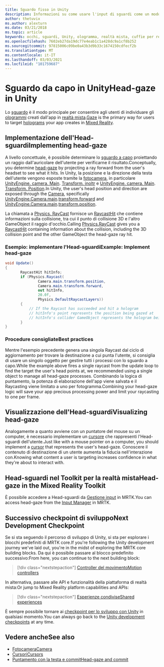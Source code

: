 ```yaml
---
title: Sguardo fisso in Unity
description: Informazioni su come usare l'input di sguardi come un modo principale per consentire agli utenti di individuare gli ologrammi creati dall'app in realtà mista.
author: thetuvix
ms.author: alexturn
ms.date: 03/21/2018
ms.topic: article
keywords: occhi, sguardi, Unity, ologramma, realtà mista, cuffie per realtà mista, auricolare di realtà mista, auricolare di realtà virtuale, MRTK, Toolkit di realtà mista
ms.openlocfilehash: 7602eb27da19dc77e4eab1c1a428dc9a1cf8b252
ms.sourcegitcommit: 97815006c09be0a43b3d9b33c1674150cdfecf2b
ms.translationtype: MT
ms.contentlocale: it-IT
ms.lasthandoff: 03/03/2021
ms.locfileid: "101759687"
---
```

# <a name="head-gaze-in-unity"></a><span data-ttu-id="6e35c-104">Sguardo da capo in Unity</span><span class="sxs-lookup"><span data-stu-id="6e35c-104">Head-gaze in Unity</span></span>

<span data-ttu-id="6e35c-105">Lo [sguardo](../../design/gaze-and-commit.md) è il modo principale per consentire agli utenti di individuare gli [ologrammi](../../discover/hologram.md) creati dall'app in [realtà mista](../../discover/mixed-reality.md).</span><span class="sxs-lookup"><span data-stu-id="6e35c-105">[Gaze](../../design/gaze-and-commit.md) is the primary way for users to target [holograms](../../discover/hologram.md) your app creates in [Mixed Reality](../../discover/mixed-reality.md).</span></span>

## <a name="implementing-head-gaze"></a><span data-ttu-id="6e35c-106">Implementazione dell'Head-sguardi</span><span class="sxs-lookup"><span data-stu-id="6e35c-106">Implementing head-gaze</span></span>

<span data-ttu-id="6e35c-107">A livello concettuale, è possibile determinare lo [sguardo a capo](../../design/gaze-and-commit.md) proiettando un raggio dall'auricolare dell'utente per verificarne il risultato.</span><span class="sxs-lookup"><span data-stu-id="6e35c-107">Conceptually, you determine [head-gaze](../../design/gaze-and-commit.md) by projecting a ray forward from the user's headset to see what it hits.</span></span> <span data-ttu-id="6e35c-108">In Unity, la posizione e la direzione della testa dell'utente vengono esposte tramite la [fotocamera](camera-in-unity.md), in particolare [UnityEngine. camera. Main](https://docs.unity3d.com/ScriptReference/Camera-main.html). [Transform. inoltr](https://docs.unity3d.com/ScriptReference/Transform-forward.html) e [UnityEngine. camera. Main](https://docs.unity3d.com/ScriptReference/Camera-main.html). [Transform. Position](https://docs.unity3d.com/ScriptReference/Transform-position.html).</span><span class="sxs-lookup"><span data-stu-id="6e35c-108">In Unity, the user's head position and direction are exposed through the [Camera](camera-in-unity.md), specifically [UnityEngine.Camera.main](https://docs.unity3d.com/ScriptReference/Camera-main.html).[transform.forward](https://docs.unity3d.com/ScriptReference/Transform-forward.html) and [UnityEngine.Camera.main](https://docs.unity3d.com/ScriptReference/Camera-main.html).[transform.position](https://docs.unity3d.com/ScriptReference/Transform-position.html).</span></span>

<span data-ttu-id="6e35c-109">La chiamata a [Physics. RayCast](https://docs.unity3d.com/ScriptReference/Physics.Raycast.html) fornisce un [RaycastHit](https://docs.unity3d.com/ScriptReference/RaycastHit.html) che contiene informazioni sulla collisione, tra cui il punto di collisione 3D e l'altro GameObject il raggio d'occhio.</span><span class="sxs-lookup"><span data-stu-id="6e35c-109">Calling [Physics.RayCast](https://docs.unity3d.com/ScriptReference/Physics.Raycast.html) gives you a [RaycastHit](https://docs.unity3d.com/ScriptReference/RaycastHit.html) containing information about the collision, including the 3D collision point and the other GameObject the head-gaze ray hit.</span></span>

### <a name="example-implement-head-gaze"></a><span data-ttu-id="6e35c-110">Esempio: implementare l'Head-sguardi</span><span class="sxs-lookup"><span data-stu-id="6e35c-110">Example: Implement head-gaze</span></span>

```cs
void Update()
{
       RaycastHit hitInfo;
       if (Physics.Raycast(
               Camera.main.transform.position,
               Camera.main.transform.forward,
               out hitInfo,
               20.0f,
               Physics.DefaultRaycastLayers))
       {
           // If the Raycast has succeeded and hit a hologram
           // hitInfo's point represents the position being gazed at
           // hitInfo's collider GameObject represents the hologram being gazed at
       }
}
```

### <a name="best-practices"></a><span data-ttu-id="6e35c-111">Procedure consigliate</span><span class="sxs-lookup"><span data-stu-id="6e35c-111">Best practices</span></span>

<span data-ttu-id="6e35c-112">Mentre l'esempio precedente genera una singola Raycast dal ciclo di aggiornamento per trovare la destinazione a cui punta l'utente, si consiglia di usare un singolo oggetto per gestire tutti i processi con lo sguardo a capo.</span><span class="sxs-lookup"><span data-stu-id="6e35c-112">While the example above fires a single raycast from the update loop to find the target the user's head points at, we recommended using a single object to manage all head-gaze processes.</span></span> <span data-ttu-id="6e35c-113">Combinando la logica di puntamento, la potenza di elaborazione dell'app viene salvata e il Raycasting viene limitato a uno per fotogramma.</span><span class="sxs-lookup"><span data-stu-id="6e35c-113">Combining your head-gaze logic will save your app precious processing power and limit your raycasting to one per frame.</span></span>

## <a name="visualizing-head-gaze"></a><span data-ttu-id="6e35c-114">Visualizzazione dell'Head-sguardi</span><span class="sxs-lookup"><span data-stu-id="6e35c-114">Visualizing head-gaze</span></span>

<span data-ttu-id="6e35c-115">Analogamente a quanto avviene con un puntatore del mouse su un computer, è necessario implementare un [cursore](../../design/cursors.md) che rappresenti l'Head-sguardi dell'utente.</span><span class="sxs-lookup"><span data-stu-id="6e35c-115">Just like with a mouse pointer on a computer, you should implement a [cursor](../../design/cursors.md) that represents the user's head-gaze.</span></span> <span data-ttu-id="6e35c-116">Conoscere il contenuto di destinazione di un utente aumenta la fiducia nell'interazione con.</span><span class="sxs-lookup"><span data-stu-id="6e35c-116">Knowing what content a user is targeting increases confidence in what they're about to interact with.</span></span>

## <a name="head-gaze-in-the-mixed-reality-toolkit"></a><span data-ttu-id="6e35c-117">Head-sguardi nel Toolkit per la realtà mista</span><span class="sxs-lookup"><span data-stu-id="6e35c-117">Head-gaze in the Mixed Reality Toolkit</span></span> 
<span data-ttu-id="6e35c-118">È possibile accedere a Head-sguardi da [Gestione input](https://docs.microsoft.com/windows/mixed-reality/mrtk-docs/features/input/overview.md) in MRTK.</span><span class="sxs-lookup"><span data-stu-id="6e35c-118">You can access head-gaze from the [Input Manager](https://docs.microsoft.com/windows/mixed-reality/mrtk-docs/features/input/overview.md) in MRTK.</span></span>

## <a name="next-development-checkpoint"></a><span data-ttu-id="6e35c-119">Successivo checkpoint di sviluppo</span><span class="sxs-lookup"><span data-stu-id="6e35c-119">Next Development Checkpoint</span></span>

<span data-ttu-id="6e35c-120">Se si sta seguendo il percorso di sviluppo di Unity, si sta per esplorare i blocchi predefiniti di MRTK core.</span><span class="sxs-lookup"><span data-stu-id="6e35c-120">If you're following the Unity development journey we've laid out, you're in the midst of exploring the MRTK core building blocks.</span></span> <span data-ttu-id="6e35c-121">Da qui è possibile passare al blocco predefinito successivo:</span><span class="sxs-lookup"><span data-stu-id="6e35c-121">From here, you can continue to the next building block:</span></span>

> [!div class="nextstepaction"]
> [<span data-ttu-id="6e35c-122">Controller del movimento</span><span class="sxs-lookup"><span data-stu-id="6e35c-122">Motion controllers</span></span>](motion-controllers-in-unity.md)

<span data-ttu-id="6e35c-123">In alternativa, passare alle API e funzionalità della piattaforma di realtà mista:</span><span class="sxs-lookup"><span data-stu-id="6e35c-123">Or jump to Mixed Reality platform capabilities and APIs:</span></span>

> [!div class="nextstepaction"]
> [<span data-ttu-id="6e35c-124">Esperienze condivise</span><span class="sxs-lookup"><span data-stu-id="6e35c-124">Shared experiences</span></span>](shared-experiences-in-unity.md)

<span data-ttu-id="6e35c-125">È sempre possibile tornare ai [checkpoint per lo sviluppo con Unity](unity-development-overview.md#2-core-building-blocks) in qualsiasi momento.</span><span class="sxs-lookup"><span data-stu-id="6e35c-125">You can always go back to the [Unity development checkpoints](unity-development-overview.md#2-core-building-blocks) at any time.</span></span>

## <a name="see-also"></a><span data-ttu-id="6e35c-126">Vedere anche</span><span class="sxs-lookup"><span data-stu-id="6e35c-126">See also</span></span>
* [<span data-ttu-id="6e35c-127">Fotocamera</span><span class="sxs-lookup"><span data-stu-id="6e35c-127">Camera</span></span>](camera-in-unity.md)
* [<span data-ttu-id="6e35c-128">Cursori</span><span class="sxs-lookup"><span data-stu-id="6e35c-128">Cursors</span></span>](../../design/cursors.md)
* [<span data-ttu-id="6e35c-129">Puntamento con la testa e commit</span><span class="sxs-lookup"><span data-stu-id="6e35c-129">Head-gaze and commit</span></span>](../../design/gaze-and-commit.md)
